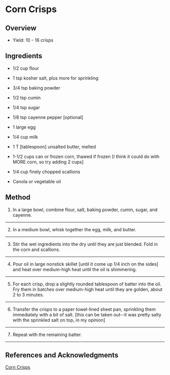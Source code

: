 # Corn Crisps

## Overview

- Yield: 10 - 16 crisps

## Ingredients

- 1/2 cup flour

- 1 tsp kosher salt, plus more for sprinkling

- 3/4 tsp baking powder

- 1/2 tsp cumin

- 1/4 tsp sugar

- 1/8 tsp cayenne pepper [optional]

- 1 large egg

- 1/4 cup milk

- 1 T [tablespoon] unsalted butter, melted

- 1-1/2 cups can or frozen corn, thawed if frozen [I think it could do with MORE corn, so try adding 2 cups]

- 1/4 cup finely chopped scallions

- Canola or vegetable oil

## Method

1. In a large bowl, combine flour, salt, baking powder, cumin, sugar, and cayenne.
---

2. In a medium bowl, whisk together the egg, milk, and butter.
---

3. Stir the wet ingredients into the dry until they are just blended. Fold in the corn and scallions.
---

4. Pour oil in large nonstick skillet [until it come up 1/4 inch on the sides] and heat over medium-high heat until the oil is shimmering.
---

5. For each crisp, drop a slightly rounded tablespoon of batter into the oil. Fry them in batches over medium-high heat until they are golden, about 2 to 3 minutes.
---

6. Transfer the crisps to a paper towel-lined sheet pan, sprinkling them immediately with a bit of salt. [this can be taken out--it was pretty salty with the sprinkled salt on top, in my opinion]
---

7. Repeat with the remaining batter.
---

## References and Acknowledgments

[Corn Crisps](http://cookinformycaptain.blogspot.com/2011/11/corn-crisps.html)
